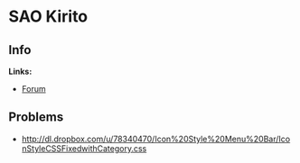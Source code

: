 # SAO Kirito

## Info

**Links:**
- [Forum](https://myanimelist.net/forum/?topicid=618961)


## Problems

- http://dl.dropbox.com/u/78340470/Icon%20Style%20Menu%20Bar/IconStyleCSSFixedwithCategory.css
